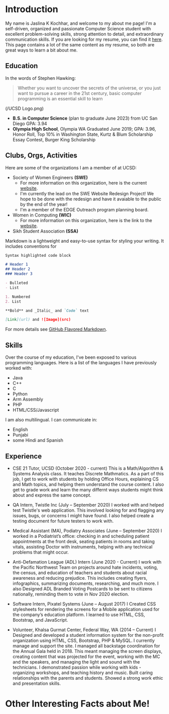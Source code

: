 # Introduction


My name is Jaslina K Kochhar, and welcome to my about me page!
I'm a self-driven, organized and passionate Computer Science student with excellent problem-solving skills, strong attention to detail, and extraordinary communication skills.
If you are looking for my resume, you can find it [here](/JaslinaKochhar_CurrentResume.pdf). This page contains a lot of the same content as my resume, so both are great ways to learn a bit about me.


## Education

In the words of Stephen Hawking:

> Whether you want to uncover the secrets of the universe, or you just want to pursue a career in the 21st century, basic computer programming is an essential skill to learn

(/UCSD Logo.png)
* **B.S. in Computer Science** (plan to graduate June 2023) from UC San Diego
  GPA: 3.94
* **Olympia High School**, Olympia WA
  Graduated June 2019; GPA: 3.96, Honor Roll, Top 10% in Washington State, Kurtz & Blum Scholarship Essay Contest, Burger King Scholarship




## Clubs, Orgs, Activities

Here are some of the organizations I am a member of at UCSD:

* Society of Women Engineers **(SWE)**
  - For more information on this organization, here is the current [website](https://swe.ucsd.edu/).
  - I'm currently the lead on the SWE Website Redesign Project! We hope to be done with the redesign and have it avaiable to the public by the end of the year!
  - I'm a member of the EDGE Outreach program planning board.
* Women in Computing **(WIC)**
  - For more information on this organization, here is the link to the [website](https://wic.ucsd.edu/).
* Sikh Student Association **(SSA)**

Markdown is a lightweight and easy-to-use syntax for styling your writing. It includes conventions for

```markdown
Syntax highlighted code block

# Header 1
## Header 2
### Header 3

- Bulleted
- List

1. Numbered
2. List

**Bold** and _Italic_ and `Code` text

[Link](url) and ![Image](src)
```

For more details see [GitHub Flavored Markdown](https://guides.github.com/features/mastering-markdown/).



## Skills

Over the course of my education, I've been exposed to various programming languages. Here is a list of the languages I have previously worked with:

* Java
* C++
* C
* Python
* Arm Assembly
* PHP
* HTML/CSS/Javascript

I am also multilingual. I can communicate in:

* English
* Punjabi
* some Hindi and Spanish




## Experience

- CSE 21 Tutor, UCSD (October 2020 - current)
This is a Math/Algorithm & Systems Analysis class. It teaches Discrete Mathmatics.
As a part of this job, I get to work with students by holding Office Hours, explaining CS and Math topics, and helping them understand the course content. I also get to grade work and learn the many differnt ways students might think about and express the same concept.

- QA Intern, Twistle Inc (July – September 2020)
I worked with and helped test Twistle's web application. This involved looking for and flagging any issues, bugs, or concerns I might have found. I also helped create a testing document for future testers to work with.

- Medical Assistant (MA), Podiatry Associates (June – September 2020)
I worked in a Podiatrist’s office: checking in and scheduling patient appointments at the front desk, seating patients in rooms and taking vitals, assisting Doctor with instruments, helping with any technical problems that might occur.

- Anti-Defamation League (ADL) Intern (June 2020 - Current)
I work with the Pacific Northwest Team on projects around hate incidents, voting, the census, and education of teachers and students about racial awareness and reducing prejudice. This includes creating flyers, infographics, summarizing documents, researching, and much more.
I also Designed ADL Branded Voting Postcards to be sent to citizens nationally, reminding them to vote in Nov 2020 election.

- Software Intern, Pixatel Systems (June – August 2017)
I Created CSS stylesheets for rendering the screens for a Mobile application used for the company’s education platform. I learned to use HTML, CSS, Bootstrap, and JavaScript.

- Volunteer, Khalsa Gurmat Center, Federal Way, WA (2014 – Current)
I Designed and developed a student information system for the non-profit organization using HTML, CSS, Bootstrap, PHP & MySQL. I currently manage and support the site.
I managed all backstage coordination for the Annual Gala held in 2018. This meant managing the screen displays, creating content that was projected for the event, working with the MC and the speakers, and managing the light and sound with the technicians.
I demonstrated passion while working with kids - organizing workshops, and teaching history and music. Built caring relationships with the parents and students. Showed a strong work ethic and presentation skills.


# Other Interesting Facts about Me!
